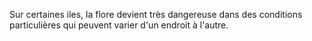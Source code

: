 Sur certaines iles, la flore devient très dangereuse dans des conditions particulières qui peuvent varier d'un endroit à l'autre.